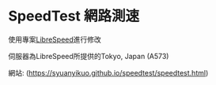 # SpeedTest 網路測速

使用專案[LibreSpeed](https://github.com/librespeed/speedtest)進行修改

伺服器為LibreSpeed所提供的Tokyo, Japan (A573)

網站: (https://syuanyikuo.github.io/speedtest/speedtest.html)
